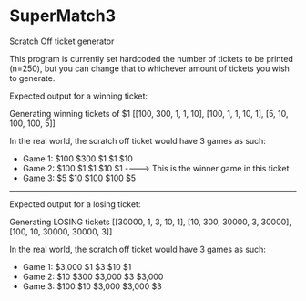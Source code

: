 # SuperMatch3
Scratch Off ticket generator

This program is currently set hardcoded the number of tickets to be printed (n=250), but you can change that to whichever amount of tickets you wish to generate.


Expected output for a winning ticket:

Generating winning tickets of $1
[[100, 300, 1, 1, 10], [100, 1, 1, 10, 1], [5, 10, 100, 100, 5]]

In the real world, the scratch off ticket would have 3 games as such:
- Game 1: $100  $300  $1   $1   $10
- Game 2: $100  $1    $1   $10  $1   ----> This is the winner game in this ticket
- Game 3: $5    $10   $100 $100 $5


------------------------------------------------------------


Expected output for a losing ticket:

Generating LOSING tickets
[[30000, 1, 3, 10, 1], [10, 300, 30000, 3, 30000], [100, 10, 30000, 30000, 3]]

In the real world, the scratch off ticket would have 3 games as such:
- Game 1: $3,000  $1    $3      $10    $1
- Game 2: $10     $300  $3,000  $3     $3,000 
- Game 3: $100    $10   $3,000  $3,000 $3
